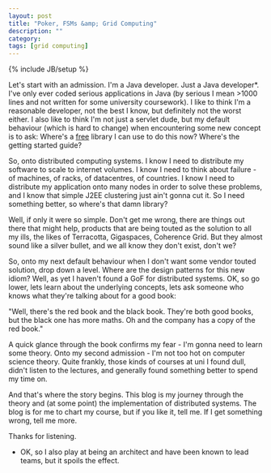 ```yaml
---
layout: post
title: "Poker, FSMs &amp; Grid Computing"
description: ""
category: 
tags: [grid computing]
---
```

{% include JB/setup %}

Let's start with an admission. I'm a Java developer. Just a Java developer*. I've only ever coded serious applications in Java (by serious I mean >1000 lines and not written for some university coursework). I like to think I'm a reasonable developer, not the best I know, but definitely not the worst either. I also like to think I'm not just a servlet dude, but my default behaviour (which is hard to change) when encountering some new concept is to ask: Where's a [free](http://www.gnu.org/philosophy/free-sw.html) library I can use to do this now? Where's the getting started guide?

So, onto distributed computing systems. I know I need to distribute my software to scale to internet volumes. I know I need to think about failure - of machines, of racks, of datacentres, of countries. I know I need to distribute my application onto many nodes in order to solve these problems, and I know that simple J2EE clustering just ain't gonna cut it. So I need something better, so where's that damn library?

Well, if only it were so simple. Don't get me wrong, there are things out there that might help, products that are being touted as the solution to all my ills, the likes of Terracotta, Gigaspaces, Coherence Grid. But they almost sound like a silver bullet, and we all know they don't exist, don't we?

So, onto my next default behaviour when I don't want some vendor touted solution, drop down a level. Where are the design patterns for this new idiom? Well, as yet I haven't found a GoF for distributed systems. OK, so go lower, lets learn about the underlying concepts, lets ask someone who knows what they're talking about for a good book:

"Well, there's the red book and the black book. They're both good books, but the black one has more maths. Oh and the company has a copy of the red book."

A quick glance through the book confirms my fear - I'm gonna need to learn some theory. Onto my second admission - I'm not too hot on computer science theory. Quite frankly, those kinds of courses at uni I found dull, didn't listen to the lectures, and generally found something better to spend my time on.

And that's where the story begins. This blog is my journey through the theory and (at some point) the implementation of distributed systems. The blog is for me to chart my course, but if you like it, tell me. If I get something wrong, tell me more.

Thanks for listening.

* OK, so I also play at being an architect and have been known to lead teams, but it spoils the effect.
